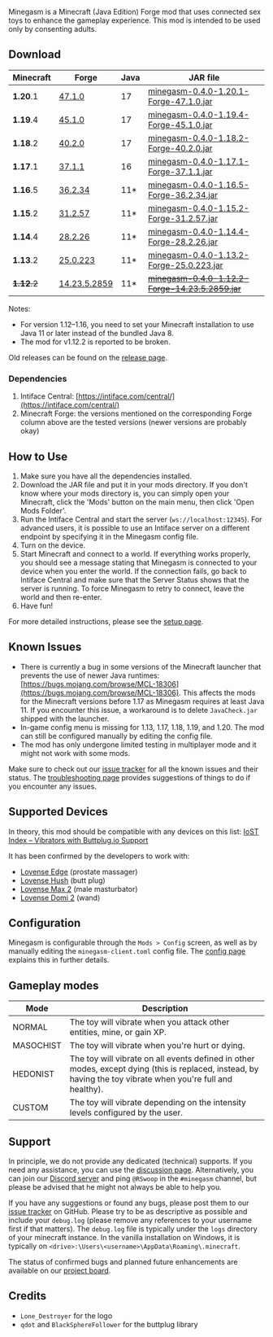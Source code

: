 Minegasm is a Minecraft (Java Edition) Forge mod that uses connected sex toys to enhance the gameplay experience. This mod is intended to be used only by consenting adults.

## Download

| Minecraft  | Forge                                                                                            | Java | JAR file                                                                                                                                                       |
|------------|--------------------------------------------------------------------------------------------------|------|----------------------------------------------------------------------------------------------------------------------------------------------------------------|
| **1.20**.1 | [47.1.0](http://files.minecraftforge.net/maven/net/minecraftforge/forge/index_1.20.1.html)       | 17   | [minegasm-0.4.0-1.20.1-Forge-47.1.0.jar](https://github.com/RainbowVille/minegasm/releases/download/v0.4.0/minegasm-0.4.0-1.20.1-Forge-47.1.0.jar)             |
| **1.19**.4 | [45.1.0](http://files.minecraftforge.net/maven/net/minecraftforge/forge/index_1.19.4.html)       | 17   | [minegasm-0.4.0-1.19.4-Forge-45.1.0.jar](https://github.com/RainbowVille/minegasm/releases/download/v0.4.0/minegasm-0.4.0-1.19.4-Forge-45.1.0.jar)             |
| **1.18**.2 | [40.2.0](http://files.minecraftforge.net/maven/net/minecraftforge/forge/index_1.18.2.html)       | 17   | [minegasm-0.4.0-1.18.2-Forge-40.2.0.jar](https://github.com/RainbowVille/minegasm/releases/download/v0.4.0/minegasm-0.4.0-1.18.2-Forge-40.2.0.jar)             |
| **1.17**.1 | [37.1.1](http://files.minecraftforge.net/maven/net/minecraftforge/forge/index_1.17.1.html)       | 16   | [minegasm-0.4.0-1.17.1-Forge-37.1.1.jar](https://github.com/RainbowVille/minegasm/releases/download/v0.4.0/minegasm-0.4.0-1.17.1-Forge-37.1.1.jar)             |
| **1.16**.5 | [36.2.34](http://files.minecraftforge.net/maven/net/minecraftforge/forge/index_1.16.5.html)      | 11\* | [minegasm-0.4.0-1.16.5-Forge-36.2.34.jar](https://github.com/RainbowVille/minegasm/releases/download/v0.4.0/minegasm-0.4.0-1.16.5-Forge-36.2.34.jar)           |
| **1.15**.2 | [31.2.57](http://files.minecraftforge.net/maven/net/minecraftforge/forge/index_1.15.2.html)      | 11\* | [minegasm-0.4.0-1.15.2-Forge-31.2.57.jar](https://github.com/RainbowVille/minegasm/releases/download/v0.4.0/minegasm-0.4.0-1.15.2-Forge-31.2.57.jar)           |
| **1.14**.4 | [28.2.26](http://files.minecraftforge.net/maven/net/minecraftforge/forge/index_1.14.4.html)      | 11\* | [minegasm-0.4.0-1.14.4-Forge-28.2.26.jar](https://github.com/RainbowVille/minegasm/releases/download/v0.4.0/minegasm-0.4.0-1.14.4-Forge-28.2.26.jar)           |
| **1.13**.2 | [25.0.223](http://files.minecraftforge.net/maven/net/minecraftforge/forge/index_1.13.2.html)     | 11\* | [minegasm-0.4.0-1.13.2-Forge-25.0.223.jar](https://github.com/RainbowVille/minegasm/releases/download/v0.4.0/minegasm-0.4.0-1.13.2-Forge-25.0.223.jar)         |
| ~~**1.12**.2~~ | [14.23.5.2859](http://files.minecraftforge.net/maven/net/minecraftforge/forge/index_1.12.2.html) | 11\* | [~~minegasm-0.4.0-1.12.2-Forge-14.23.5.2859.jar~~](https://github.com/RainbowVille/minegasm/releases/download/v0.4.0/minegasm-0.4.0-1.12.2-Forge-14.23.5.2859.jar) |

Notes:
* For version 1.12&ndash;1.16, you need to set your Minecraft installation to use Java 11 or later instead of the bundled Java 8.
* The mod for v1.12.2 is reported to be broken.

Old releases can be found on the [release page](./releases).

### Dependencies
1. Intiface Central: [https://intiface.com/central/](https://intiface.com/central/)
2. Minecraft Forge: the versions mentioned on the corresponding Forge column above are the tested versions (newer versions are probably okay) 

## How to Use
1. Make sure you have all the dependencies installed.
2. Download the JAR file and put it in your mods directory. If you don't know where your mods directory is, you can simply open your Minecraft, click the 'Mods' button on the main menu, then click 'Open Mods Folder'.
3. Run the Intiface Central and start the server (`ws://localhost:12345`). For advanced users, it is possible to use an Intiface server on a different endpoint by specifying it in the Minegasm config file.
4. Turn on the device.
5. Start Minecraft and connect to a world. If everything works properly, you should see a message stating that Minegasm is connected to your device when you enter the world. If the connection fails, go back to Intiface Central and make sure that the Server Status shows that the server is running. To force Minegasm to retry to connect, leave the world and then re-enter.
6. Have fun!

For more detailed instructions, please see the [setup page](./setup).

## Known Issues
* There is currently a bug in some versions of the Minecraft launcher that prevents the use of newer Java runtimes: [https://bugs.mojang.com/browse/MCL-18306](https://bugs.mojang.com/browse/MCL-18306). This affects the mods for the Minecraft versions before 1.17 as Minegasm requires at least Java 11. If you encounter this issue, a workaround is to delete `JavaCheck.jar` shipped with the launcher.
* In-game config menu is missing for 1.13, 1.17, 1.18, 1.19, and 1.20. The mod can still be configured manually by editing the config file.
* The mod has only undergone limited testing in multiplayer mode and it might not work with some mods.

Make sure to check out our [issue tracker](https://github.com/RainbowVille/minegasm/issues?q=is%3Aissue+is%3Aopen+label%3Abug) for all the known issues and their status. The [troubleshooting page](./troubleshoot) provides suggestions of things to do if you encounter any issues.

## Supported Devices
In theory, this mod should be compatible with any devices on this list: [IoST Index – Vibrators with Buttplug.io Support](https://iostindex.com/?filter0ButtplugSupport=4&filter1Features=OutputsVibrators)

It has been confirmed by the developers to work with:
- [Lovense Edge](https://www.lovense.com/r/qvl9jn) (prostate massager)
- [Lovense Hush](https://www.lovense.com/r/zrzb5e) (butt plug)
- [Lovense Max 2](https://www.lovense.com/r/n4x2bh) (male masturbator)
- [Lovense Domi 2](https://www.lovense.com/r/khhgol?t=m1) (wand)

## Configuration
Minegasm is configurable through the `Mods > Config` screen, as well as by manually editing the `minegasm-client.toml` config file.
The [config page](./config) explains this in further details.

## Gameplay modes

| Mode      | Description                                                                                                                                                  |
|-----------|--------------------------------------------------------------------------------------------------------------------------------------------------------------|
| NORMAL    | The toy will vibrate when you attack other entities, mine, or gain XP.                                                                                       |
| MASOCHIST | The toy will vibrate when you're hurt or dying.                                                                                                              |
| HEDONIST  | The toy will vibrate on all events defined in other modes, except dying (this is replaced, instead, by having the toy vibrate when you're full and healthy). |
| CUSTOM    | The toy will vibrate depending on the intensity levels configured by the user.                                                                               |

## Support
In principle, we do not provide any dedicated (technical) supports. If you need any assistance, you can use the [discussion page](https://github.com/RainbowVille/minegasm/discussions). Alternatively, you can join our [Discord server](https://discord.gg/Kc7ueWC) and ping `@RSwoop` in the `#minegasm` channel, but please be advised that he might not always be able to help you.

If you have any suggestions or found any bugs, please post them to our [issue tracker](https://github.com/RainbowVille/minegasm/issues) on GitHub. Please try to be as descriptive as possible and include your `debug.log` (please remove any references to your username first if that matters). The `debug.log` file is typically under the `logs` directory of your minecraft instance. In the vanilla installation on Windows, it is typically on `<drive>:\Users\<username>\AppData\Roaming\.minecraft`.

The status of confirmed bugs and planned future enhancements are available on our [project board](https://github.com/RainbowVille/minegasm/projects/1).

## Credits
- `Lone_Destroyer` for the logo
- `qdot` and `BlackSphereFollower` for the buttplug library
